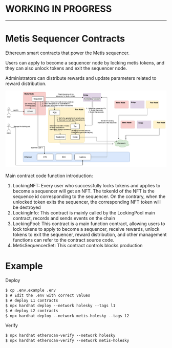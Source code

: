 # WORKING IN PROGRESS

---

# Metis Sequencer Contracts

Ethereum smart contracts that power the Metis sequencer.

Users can apply to become a sequencer node by locking metis tokens, and they can also unlock tokens and exit the sequencer node.

Administrators can distribute rewards and update parameters related to reward distribution.

![This is the overall structure diagram](/images/metis_arch.png)

Main contract code function introduction:

1. LockingNFT: Every user who successfully locks tokens and applies to become a sequencer will get an NFT. The tokenId of the NFT is the sequence id corresponding to the sequencer. On the contrary, when the unlocked token exits the sequencer, the corresponding NFT token will be destroyed
2. LockingInfo: This contract is mainly called by the LockingPool main contract, records and sends events on the chain
3. LockingPool: This contract is a main function contract, allowing users to lock tokens to apply to become a sequencer, receive rewards, unlock tokens to exit the sequencer, reward distribution, and other management functions can refer to the contract source code.
4. MetisSequencerSet: This contract controls blocks production

# Example

Deploy

```console
$ cp .env.example .env
$ # Edit the .env with correct values
$ # deploy L1 contracts
$ npx hardhat deploy --network holesky --tags l1
$ # deploy L2 contracts
$ npx hardhat deploy --network metis-holesky --tags l2
```

Verify

```console
$ npx hardhat etherscan-verify --network holesky
$ npx hardhat etherscan-verify --network metis-holesky
```
